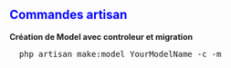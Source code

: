 <h2 style="color:blue">Commandes artisan</h2>
<p>
  <strong>Création de Model avec controleur et migration</strong>
</p>

<pre>
  php artisan make:model YourModelName -c -m
</pre>

